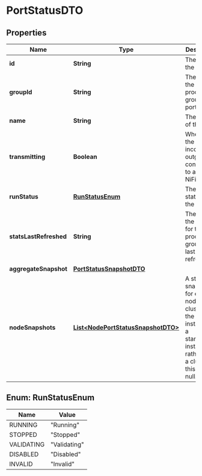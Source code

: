 # PortStatusDTO

## Properties
Name | Type | Description | Notes
------------ | ------------- | ------------- | -------------
**id** | **String** | The id of the port. |  [optional]
**groupId** | **String** | The id of the parent process group of the port. |  [optional]
**name** | **String** | The name of the port. |  [optional]
**transmitting** | **Boolean** | Whether the port has incoming or outgoing connections to a remote NiFi. |  [optional]
**runStatus** | [**RunStatusEnum**](#RunStatusEnum) | The run status of the port. |  [optional]
**statsLastRefreshed** | **String** | The time the status for the process group was last refreshed. |  [optional]
**aggregateSnapshot** | [**PortStatusSnapshotDTO**](PortStatusSnapshotDTO.md) |  |  [optional]
**nodeSnapshots** | [**List&lt;NodePortStatusSnapshotDTO&gt;**](NodePortStatusSnapshotDTO.md) | A status snapshot for each node in the cluster. If the NiFi instance is a standalone instance, rather than a cluster, this may be null. |  [optional]

<a name="RunStatusEnum"></a>
## Enum: RunStatusEnum
Name | Value
---- | -----
RUNNING | &quot;Running&quot;
STOPPED | &quot;Stopped&quot;
VALIDATING | &quot;Validating&quot;
DISABLED | &quot;Disabled&quot;
INVALID | &quot;Invalid&quot;
